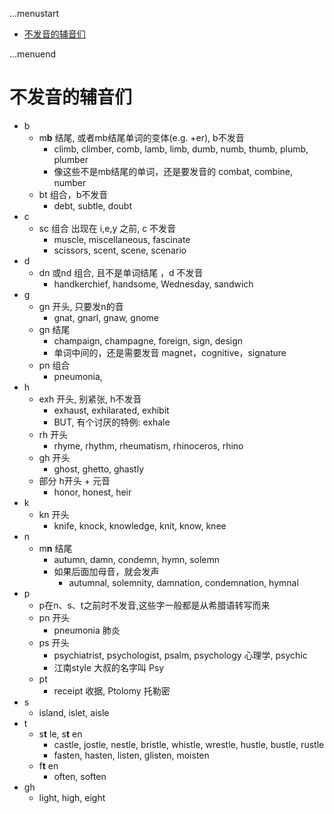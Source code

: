 ...menustart

- [不发音的辅音们](#4edcab669141561056b18c68d9ee220b)

...menuend


<h2 id="4edcab669141561056b18c68d9ee220b"></h2>


# 不发音的辅音们

- b
    - m**b** 结尾, 或者mb结尾单词的变体(e.g. +er), b不发音
        - climb, climber, comb, lamb, limb, dumb, numb, thumb, plumb, plumber
        - 像这些不是mb结尾的单词，还是要发音的 combat, combine, number
    - bt 组合，b不发音
        - debt, subtle, doubt
- c
    - sc 组合 出现在 i,e,y 之前, c 不发音
        - muscle, miscellaneous, fascinate
        - scissors, scent, scene, scenario
- d
    - dn 或nd 组合, 且不是单词结尾 ，d 不发音
        - handkerchief, handsome, Wednesday, sandwich
- g
    - gn 开头, 只要发n的音
        - gnat, gnarl, gnaw, gnome
    - gn 结尾
        - champaign, champagne, foreign, sign, design
        - 单词中间的，还是需要发音 magnet，cognitive，signature
    - pn 组合
        - pneumonia,
- h
    - exh 开头, 别紧张, h不发音
        - exhaust, exhilarated, exhibit
        - BUT, 有个讨厌的特例:  exhale
    - rh 开头
        - rhyme, rhythm, rheumatism, rhinoceros, rhino
    - gh 开头
        - ghost, ghetto, ghastly
    - 部分 h开头 + 元音
        - honor, honest, heir
- k
    - kn 开头
        - knife, knock, knowledge, knit, know, knee
- n
    - m**n** 结尾
        - autumn, damn, condemn, hymn, solemn
        - 如果后面加母音，就会发声
            - autumnal, solemnity, damnation, condemnation, hymnal
- p
    - p在n、s、t之前时不发音,这些字一般都是从希腊语转写而来
    - pn 开头
        - pneumonia 肺炎
    - ps 开头
        - psychiatrist, psychologist, psalm, psychology 心理学, psychic
        - 江南style 大叔的名字叫 Psy
    - pt
        - receipt 收据, Ptolomy 托勒密
- s
    - island, islet, aisle
- t
    - s**t** le, s**t** en
        - castle, jostle, nestle, bristle, whistle, wrestle, hustle, bustle, rustle 
        - fasten, hasten, listen, glisten, moisten
    - f**t** en
        - often, soften
- gh
    - light, high, eight





